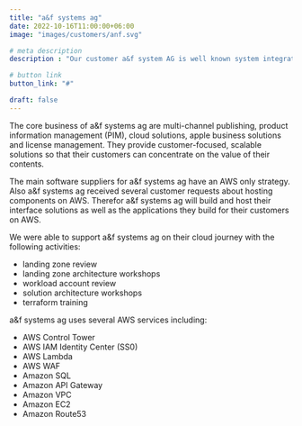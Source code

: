 ```yaml
---
title: "a&f systems ag"
date: 2022-10-16T11:00:00+06:00
image: "images/customers/anf.svg"

# meta description
description : "Our customer a&f system AG is well known system integrator for innovative publishing software and business IT solutions for media corporations"

# button link
button_link: "#"

draft: false
---
```


The core business of a&f systems ag are multi-channel publishing, product information management (PIM), cloud solutions, apple business solutions and license management. They provide customer-focused, scalable solutions so that their customers can concentrate on the value of their contents.

The main software suppliers for a&f systems ag have an AWS only strategy. Also a&f systems ag received several customer requests about hosting components on AWS. Therefor a&f systems ag will build and host their interface solutions as well as the applications they build for their customers on AWS.

We were able to support a&f systems ag on their cloud journey with the following activities: 
* landing zone review
* landing zone architecture workshops
* workload account review
* solution architecture workshops
* terraform training</br>

a&f systems ag uses several AWS services including:
* AWS Control Tower
* AWS IAM Identity Center (SS0)
* AWS Lambda
* AWS WAF
* Amazon SQL
* Amazon API Gateway
* Amazon VPC
* Amazon EC2
* Amazon Route53</br>